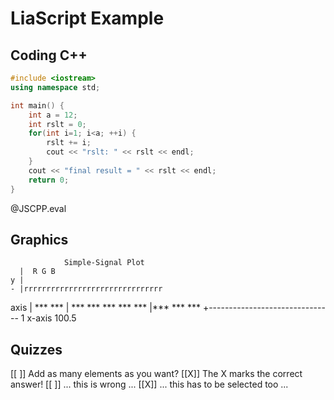 <!--

author:   Andre Dietrich
email:    dietrich@ivs.cs.uni-magdeburg.de
version:  1.0.0
language: en
narrator: US English Female

import:   https://raw.githubusercontent.com/liaScript/jscpp_template/master/README.md

-->


# LiaScript Example

## Coding C++


```cpp
#include <iostream>
using namespace std;

int main() {
    int a = 12;
    int rslt = 0;
    for(int i=1; i<a; ++i) {
        rslt += i;
        cout << "rslt: " << rslt << endl;
    }
    cout << "final result = " << rslt << endl;
    return 0;
}
```
@JSCPP.eval


## Graphics

                Simple-Signal Plot
      |  R G B
    y |          
    - |rrrrrrrrrrrrrrrrrrrrrrrrrrrrrrr
 axis |      ***         ***
      |   ***   ***   ***   ***   ***
      |***         ***         ***
      +-------------------------------
      1            x-axis        100.5



## Quizzes


[[ ]] Add as many elements as you want?
[[X]] The X marks the correct answer!
[[ ]] ... this is wrong ...
[[X]] ... this has to be selected too ...

